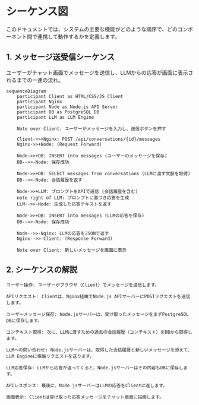 # シーケンス図

このドキュメントでは、システムの主要な機能がどのような順序で、どのコンポーネント間で連携して動作するかを定義します。

## 1. メッセージ送受信シーケンス

ユーザーがチャット画面でメッセージを送信し、LLMからの応答が画面に表示されるまでの一連の流れ。

```mermaid
sequenceDiagram
    participant Client as HTML/CSS/JS Client
    participant Nginx
    participant Node as Node.js API Server
    participant DB as PostgreSQL DB
    participant LLM as LLM Engine

    Note over Client: ユーザーがメッセージを入力し、送信ボタンを押す

    Client->>+Nginx: POST /api/conversations/{id}/messages
    Nginx->>+Node: (Request Forward)

    Node->>+DB: INSERT into messages (ユーザーのメッセージを保存)
    DB-->>-Node: 保存成功

    Node->>+DB: SELECT messages from conversations (LLMに渡す文脈を取得)
    DB-->>-Node: 会話履歴を返す

    Node->>+LLM: プロンプトをAPIで送信 (会話履歴を含む)
    note right of LLM: プロンプトに基づき応答を生成
    LLM-->>-Node: 生成した応答テキストを返す

    Node->>+DB: INSERT into messages (LLMの応答を保存)
    DB-->>-Node: 保存成功

    Node-->>-Nginx: LLMの応答をJSONで返す
    Nginx-->>-Client: (Response Forward)

    Note over Client: 新しいメッセージを画面に表示
```

## 2. シーケンスの解説

    ユーザー操作: ユーザーがブラウザ（Client）でメッセージを送信します。

    APIリクエスト: Clientは、Nginx経由でNode.js APIサーバーにPOSTリクエストを送信します。

    ユーザーメッセージ保存: Node.jsサーバーは、受け取ったメッセージをまずPostgreSQL DBに保存します。

    コンテキスト取得: 次に、LLMに渡すための過去の会話履歴（コンテキスト）をDBから取得します。

    LLMへの問い合わせ: Node.jsサーバーは、取得した会話履歴と新しいメッセージを添えて、LLM Engineに推論リクエストを送ります。

    LLM応答保存: LLMから応答が返ってくると、Node.jsサーバーはその内容もDBに保存します。

    APIレスポンス: 最後に、Node.jsサーバーはLLMの応答をClientに返します。

    画面表示: Clientは受け取った応答メッセージをチャット画面に描画します。